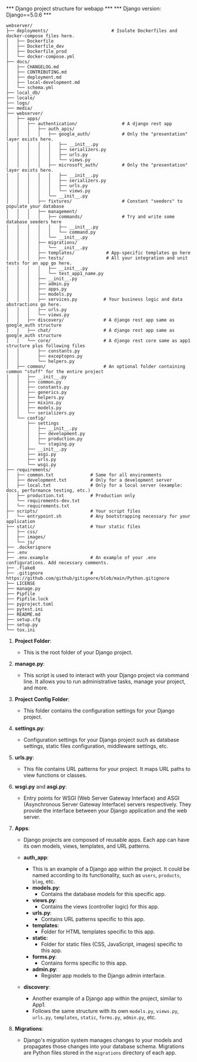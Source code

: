 *** Django project structure for webapp ***
*** Django version: Django==5.0.6 ***

    webserver/
    ├── deployments/                        # Isolate Dockerfiles and docker-compose files here.
    │   ├── Dockerfile
    │   ├── Dockerfile_dev
    │   ├── Dockerfile_prod
    │   └── docker-compose.yml
    ├── docs/
    │   ├── CHANGELOG.md
    │   ├── CONTRIBUTING.md
    │   ├── deployment.md
    │   ├── local-development.md
    │   └── schema.yml
    ├── local_db/ 
    ├── locale/ 
    ├── logs/ 
    ├── media/
    ├── webserver/
    │   ├── apps/
    │   │   ├── authentication/                 # A django rest app
    │   │   │   ├── auth_apis/
    │   │   │   │   ├── google_auth/            # Only the "presentation" layer exists here.
    │   │   │   │   │   ├── __init__.py
    │   │   │   │   │   ├── serializers.py
    │   │   │   │   │   ├── urls.py
    │   │   │   │   │   └── views.py
    │   │   │   │   ├── microsoft_auth/         # Only the "presentation" layer exists here.
    │   │   │   │   │   ├── __init__.py
    │   │   │   │   │   ├── serializers.py
    │   │   │   │   │   ├── urls.py
    │   │   │   │   │   └── views.py
    │   │   │   │   └── __init__.py
    │   │   │   ├── fixtures/                   # Constant "seeders" to populate your database
    │   │   │   ├── management/
    │   │   │   │   ├── commands/               # Try and write some database seeders here
    │   │   │   │   │   ├── __init__.py
    │   │   │   │   │   └── command.py
    │   │   │   │   └── __init__.py
    │   │   │   ├── migrations/
    │   │   │   │   └── __init__.py
    │   │   │   ├── templates/            # App-specific templates go here
    │   │   │   ├── tests/                # All your integration and unit tests for an app go here.
    │   │   │   │   ├── __init__.py
    │   │   │   │   └── test_app1_name.py
    │   │   │   ├── __init__.py
    │   │   │   ├── admin.py
    │   │   │   ├── apps.py
    │   │   │   ├── models.py
    │   │   │   ├── services.py          # Your business logic and data abstractions go here.
    │   │   │   ├── urls.py
    │   │   │   └── views.py
    │   │   ├── discovery/               # A django rest app same as google_auth structure
    |   |   ├── chat/                    # A django rest app same as google_auth structure
    │   │   └── core/                    # A django rest core same as app1 structure plus following files
    │   │       ├── constants.py
    │   │       ├── exceptopns.py
    │   │       └── helpers.py
    │   ├── common/                      # An optional folder containing common "stuff" for the entire project
    │   │   ├── __init__.py
    │   │   ├── common.py
    │   │   ├── constants.py
    │   │   ├── generics.py
    │   │   ├── helpers.py
    │   │   ├── mixins.py
    │   │   ├── models.py
    │   │   └── serializers.py
    │   └── config/
    │       ├── settings
    │       │   ├── __init__.py
    │       │   ├── development.py
    │       │   ├── production.py
    │       │   └── staging.py
    │       ├── __init__.py
    │       ├── asgi.py
    │       ├── urls.py
    │       └── wsgi.py
    ├── requirements/
    │   ├── common.txt              # Same for all environments
    │   ├── development.txt         # Only for a development server
    │   ├── local.txt               # Only for a local server (example: docs, performance testing, etc.)
    │   ├── production.txt          # Production only
    │   └── requirements-dev.txt 
    │   └── requirements.txt 
    ├── scripts/                    # Your script files
    │   └── entrypoint.sh           # Any bootstrapping necessary for your application
    ├── static/                     # Your static files
    │   ├── css/
    │   ├── images/
    │   └── js/
    ├── .dockerignore
    ├── .env
    ├── .env.example                # An example of your .env configurations. Add necessary comments.
    ├── .flake8
    ├── .gitignore                  # https://github.com/github/gitignore/blob/main/Python.gitignore
    ├── LICENSE
    ├── manage.py               
    ├── Pipfile
    ├── Pipfile.lock
    ├── pyproject.toml
    ├── pytest.ini
    ├── README.md
    ├── setup.cfg
    ├── setup.py
    └── tox.ini

1. **Project Folder**:
   - This is the root folder of your Django project.

2. **manage.py**:
   - This script is used to interact with your Django project via command line. It allows you to run administrative tasks, manage your project, and more.

3. **Project Config Folder**:
   - This folder contains the configuration settings for your Django project.

4. **settings.py**:
   - Configuration settings for your Django project such as database settings, static files configuration, middleware settings, etc.

5. **urls.py**:
   - This file contains URL patterns for your project. It maps URL paths to view functions or classes.

6. **wsgi.py** and **asgi.py**:
   - Entry points for WSGI (Web Server Gateway Interface) and ASGI (Asynchronous Server Gateway Interface) servers respectively. They provide the interface between your Django application and the web server.

7. **Apps**:
   - Django projects are composed of reusable apps. Each app can have its own models, views, templates, and URL patterns.

   - **auth_app**:
     - This is an example of a Django app within the project. It could be named according to its functionality, such as `users`, `products`, `blog`, etc.
     - **models.py**:
       - Contains the database models for this specific app.
     - **views.py**:
       - Contains the views (controller logic) for this app.
     - **urls.py**:
       - Contains URL patterns specific to this app.
     - **templates**:
       - Folder for HTML templates specific to this app.
     - **static**:
       - Folder for static files (CSS, JavaScript, images) specific to this app.
     - **forms.py**:
       - Contains forms specific to this app.
     - **admin.py**:
       - Register app models to the Django admin interface.

   - **discovery**:
     - Another example of a Django app within the project, similar to App1.
     - Follows the same structure with its own `models.py`, `views.py`, `urls.py`, `templates`, `static`, `forms.py`, `admin.py`, etc.

8. **Migrations**:
   - Django's migration system manages changes to your models and propagates those changes into your database schema. Migrations are Python files stored in the `migrations` directory of each app.
